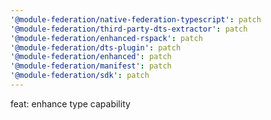 ```yaml
---
'@module-federation/native-federation-typescript': patch
'@module-federation/third-party-dts-extractor': patch
'@module-federation/enhanced-rspack': patch
'@module-federation/dts-plugin': patch
'@module-federation/enhanced': patch
'@module-federation/manifest': patch
'@module-federation/sdk': patch
---
```


feat: enhance type capability
